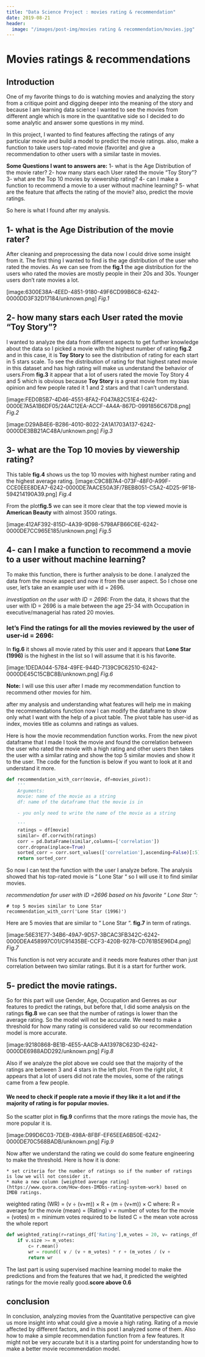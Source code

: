 ```yaml
---
title: "Data Science Project : movies rating & recommendation"
date: 2019-08-21
header:
  image: "/images/post-img/movies rating & recommendation/movies.jpg"
---
```

# Movies ratings & recommendations

## Introduction
One of my favorite things to do is watching movies and analyzing the story from a critique point and digging deeper into the meaning of the story and because I am learning data science I wanted to see the movies from different angle which is more in the  quantitative side so I decided to do some analytic and answer some questions in my mind.

In this project, I wanted to find features affecting the ratings of any particular movie and build a model to predict the movie ratings. also, make a function to take users top-rated movie (favorite) and give a recommendation to other users with a similar taste in movies.

**Some Questions I want to answers are:**
    1- what is the Age Distribution of the movie rater?
    2- how many stars each User rated the movie “Toy Story”?
    3- what are the Top 10 movies by viewership rating?
    4- can I make a function to recommend a movie to a user without machine learning?
    5- what are the feature that affects the rating of the movie? also, predict the movie ratings.

So here is what I found after my analysis.

## 1- what is the Age Distribution of the movie rater?
After cleaning and preprocessing the data now I could drive some insight from it. The first thing I wanted to find is the age distribution of the user who rated the movies. As we can see from the **fig.1** the age distribution for the users who rated the movies are mostly people in their 20s and 30s. Younger users don’t rate movies a lot.

[image:6300E38A-4EED-4851-9180-49F6CD99B6C8-6242-0000DD3F32D17184/unknown.png]
*Fig.1*

## 2- how many stars each User rated the movie “Toy Story”?
I wanted to analyze the data from different aspects to get further knowledge about the data so I picked a movie with the highest number of rating **fig.2** and in this case, it is **Toy Story** to see the distribution of rating for each start in 5 stars scale. To see the distribution of rating for that highest rated movie in this dataset and has high rating will make us understand the behavior of users.From **fig.3** it appear that a lot of users rated the movie Toy Story 4 and 5  which is obvious because **Toy Story** is a great movie from my bias opinion and few people rated it 1 and 2 stars and that I can’t understand.

[image:FED0B5B7-4D46-4551-8FA2-F047A82C51E4-6242-0000E7A5A1B6DF05/24AC12EA-ACCF-4A4A-867D-0991856C67D8.png]
*Fig.2*

[image:D29AB4E6-B286-4010-8022-2A1A1703A137-6242-0000DE3BB21AC48A/unknown.png]
*Fig.3*


## 3- what are the Top 10 movies by viewership rating?
This table **fig.4** shows us the top 10 movies with highest number rating and the highest average rating.
[image:C9C8B7A4-073F-48F0-A99F-CCE0EEE8DEA7-6242-0000DE7AACE50A3F/7BEB8051-C5A2-4D25-9F18-594214190A39.png]
*Fig.4*

From the plot**fig.5** we can see it more clear that the top viewed movie is **American Beauty** with almost 3500 ratings.

[image:412AF392-815D-4A39-9D98-5798AFB66C6E-6242-0000DE7CC965E185/unknown.png]
*Fig.5*

## 4- can I make a function to recommend a movie to a user without machine learning?
To make this function, there is further analysis to be done. I analyzed the data from the movie aspect and now it from the user aspect. So I chose one user, let’s take an example user with id = 2696.

*investigation on the user with ID = 2696:*
From the data, it shows that the user with ID = 2696 is a male between the age 25-34 with Occupation in executive/managerial has rated 20 movies.

### let’s Find the ratings for all the movies reviewed by the user of user-id = 2696:
In **fig.6** it shows all movie rated by this user and it appears that **Lone Star (1996)** is the highest in the list so I will assume that it is his favorite.

[image:1DEDA044-5784-49FE-944D-7139C9C62510-6242-0000DE45C15CBC8B/unknown.png]
*Fig.6*

**Note:** I will use this user after I made my recommendation function to recommend other movies for him.

after my analysis and understanding what features will help me in making the recommendations function now I can modify the dataframe to show only what I want with the help of a pivot table. The pivot table has user-id as index, movies title as columns and ratings as values.

Here is how the movie recommendation function works.  From the new pivot dataframe that I made I took the movie and found the correlation between the user who rated the movie with a high rating and other users then takes the user with a similar rating and show the top 5 similar movies and show it to the user. The code for the function is below if you want to look at it and understand it more.

```python
def recommendation_with_corr(movie, df=movies_pivot):
    '''
    Arguments:
    movie: name of the movie as a string
    df: name of the dataframe that the movie is in

    - you only need to write the name of the movie as a string

    '''
    ratings = df[movie]
    similar= df.corrwith(ratings)
    corr = pd.DataFrame(similar,columns=['correlation'])
    corr.dropna(inplace=True)
    sorted_corr = corr.sort_values(['correlation'],ascending=False)[:5]
    return sorted_corr
```

So now I can test the function with the user I analyze before. The analysis showed that his top-rated movie is “ Lone Star “ so I will use it to find similar movies.

*recommendation for user with ID =2696 based on his favorite “ Lone Star “:*
```
# top 5 movies similar to Lone Star
recommendation_with_corr('Lone Star (1996)')
```

Here are 5 movies that are similar to “ Lone Star “. **fig.7**  in term of ratings.

[image:56E31E77-34B6-49A7-9D57-3BCAC3FB342C-6242-0000DEA458997C01/C91435BE-CCF3-420B-9278-CD761B5E96D4.png]
*Fig.7*

This function is not very accurate and it needs more features other than just correlation between two similar ratings. But it is a start for further work.

## 5- predict the movie ratings.
So for this part  will use Gender, Age, Occupation and Genres as our features to predict the ratings, but  before that, I did some analysis on the ratings **fig.8**  we can see that the number of ratings is lower than the average rating. So the model will not be accurate. We need to make a threshold for how many rating is considered valid so our recommendation model is more accurate.

[image:92180868-BE1B-4E55-AACB-AA13978C623D-6242-0000DE6988ADD292/unknown.png]
*Fig.8*

Also if we analyze the plot above we could see that the majority of the ratings are between 3 and 4 stars in the left plot. From the right plot, it appears that a lot of users did not rate the movies, some of the ratings came from a few people.

#### We need to check if people rate a movie if they like it a lot and if the majority of rating is for popular movies.

So the scatter plot in **fig.9** confirms that the more ratings the movie has,  the more popular it is.

[image:D99D6C03-7DEB-498A-8FBF-EF65EEA6B50E-6242-0000DE70C568BADB/unknown.png]
*Fig.9*

Now after we understand the rating we could do some feature engineering to make the threshold. Here is how it is done:

    * set criteria for the number of ratings so if the number of ratings is low we will not consider it.
    * make a new column [weighted average rating](https://www.quora.com/How-does-IMDbs-rating-system-work) based on IMDB ratings.

weighted rating (WR) = (v ÷ (v+m)) × R + (m ÷ (v+m)) × C where:
R = average for the movie (mean) = (Rating)
v = number of votes for the movie = (votes)
m = minimum votes required to be listed
C = the mean vote across the whole report

```python
def weighted_rating(r=ratings_df['Rating'],m_votes = 20, v= ratings_df['number_of_ratings']):
    if v.size >= m_votes:
        c= r.mean()
        wr = round(( v / (v + m_votes) * r + (m_votes / (v +             m_votes)) * c))
        return wr
```

The last part is using supervised machine learning model to make the predictions and from the features that we had, it predicted the weighted ratings for the movie really good.**score above 0.6**

## conclusion
In conclusion, analyzing movies from the Quantitative perspective can give us more insight into what could give a movie a high rating. Rating of a movie affected by different factors, and in this post I analyzed some of them. Also how to make a simple recommendation function from a few features. It might not be very accurate but it is a starting point for understanding how to make a better movie recommendation model.
